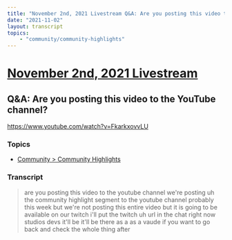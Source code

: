 ```yaml
---
title: "November 2nd, 2021 Livestream Q&A: Are you posting this video to the YouTube channel?"
date: "2021-11-02"
layout: transcript
topics:
    - "community/community-highlights"
---
```

# [November 2nd, 2021 Livestream](../2021-11-02.md)
## Q&A: Are you posting this video to the YouTube channel?
https://www.youtube.com/watch?v=FkarkxovvLU

### Topics
* [Community > Community Highlights](../topics/community/community-highlights.md)

### Transcript

> are you posting this video to the youtube channel we're posting uh the community highlight segment to the youtube channel probably this week but we're not posting this entire video but it is going to be available on our twitch i'll put the twitch uh url in the chat right now studios devs it'll be it'll be there as a as a vaude if you want to go back and check the whole thing after
